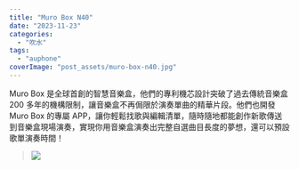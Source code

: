 ```yaml
---
title: "Muro Box N40"
date: "2023-11-23"
categories:
  - "吹水"
tags:
  - "auphone"
coverImage: "post_assets/muro-box-n40.jpg"
---
```


Muro Box 是全球首創的智慧音樂盒，他們的專利機芯設計突破了過去傳統音樂盒 200 多年的機構限制，讓音樂盒不再侷限於演奏單曲的精華片段。他們也開發 Muro Box 的專屬 APP，讓你輕鬆找歌與編輯清單，隨時隨地都能創作新歌傳送到音樂盒現場演奏，實現你用音樂盒演奏出完整自選曲目長度的夢想，還可以預設歌單演奏時間！

> ![](post_assets/muro-box-n40.jpg)
